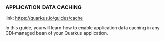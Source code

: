 ### APPLICATION DATA CACHING

link: https://quarkus.io/guides/cache

In this guide, you will learn how to enable application data caching
in any CDI-managed bean of your Quarkus application.

